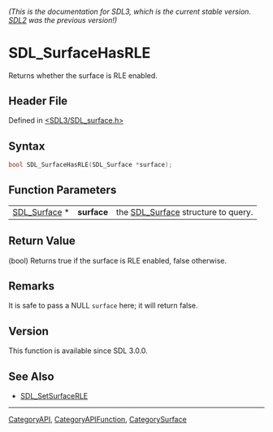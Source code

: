 ###### (This is the documentation for SDL3, which is the current stable version. [SDL2](https://wiki.libsdl.org/SDL2/) was the previous version!)
# SDL_SurfaceHasRLE

Returns whether the surface is RLE enabled.

## Header File

Defined in [<SDL3/SDL_surface.h>](https://github.com/libsdl-org/SDL/blob/main/include/SDL3/SDL_surface.h)

## Syntax

```c
bool SDL_SurfaceHasRLE(SDL_Surface *surface);
```

## Function Parameters

|                              |             |                                                    |
| ---------------------------- | ----------- | -------------------------------------------------- |
| [SDL_Surface](SDL_Surface) * | **surface** | the [SDL_Surface](SDL_Surface) structure to query. |

## Return Value

(bool) Returns true if the surface is RLE enabled, false otherwise.

## Remarks

It is safe to pass a NULL `surface` here; it will return false.

## Version

This function is available since SDL 3.0.0.

## See Also

- [SDL_SetSurfaceRLE](SDL_SetSurfaceRLE)

----
[CategoryAPI](CategoryAPI), [CategoryAPIFunction](CategoryAPIFunction), [CategorySurface](CategorySurface)

